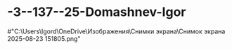 # -3--137--25-Domashnev-Igor
#"C:\Users\Igord\OneDrive\Изображения\Снимки экрана\Снимок экрана 2025-08-23 151805.png"
